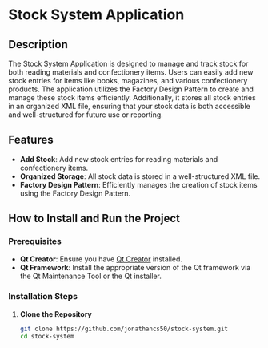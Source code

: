 # Stock System Application

## Description
The Stock System Application is designed to manage and track stock for both reading materials and confectionery items. Users can easily add new stock entries for items like books, magazines, and various confectionery products. The application utilizes the Factory Design Pattern to create and manage these stock items efficiently. Additionally, it stores all stock entries in an organized XML file, ensuring that your stock data is both accessible and well-structured for future use or reporting.

## Features
- **Add Stock**: Add new stock entries for reading materials and confectionery items.
- **Organized Storage**: All stock data is stored in a well-structured XML file.
- **Factory Design Pattern**: Efficiently manages the creation of stock items using the Factory Design Pattern.

## How to Install and Run the Project

### Prerequisites
- **Qt Creator**: Ensure you have [Qt Creator](https://www.qt.io/download) installed.
- **Qt Framework**: Install the appropriate version of the Qt framework via the Qt Maintenance Tool or the Qt installer.

### Installation Steps

1. **Clone the Repository**
   ```bash
   git clone https://github.com/jonathancs50/stock-system.git
   cd stock-system
